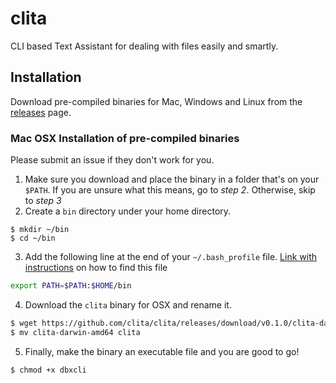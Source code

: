 # clita
CLI based Text Assistant for dealing with files easily and smartly.  

## Installation

Download pre-compiled binaries for Mac, Windows and Linux from the [releases](https://github.com/clita/clita/releases) page.  

### Mac OSX Installation of pre-compiled binaries
Please submit an issue if they don't work for you.  

1. Make sure you download and place the binary in a folder that's on your `$PATH`.  If you are unsure what this means, go to *step 2*. Otherwise, skip to *step 3*
2. Create a `bin` directory under your home directory.
```
$ mkdir ~/bin
$ cd ~/bin
```
3. Add the following line at the end of your `~/.bash_profile` file.  [Link with instructions](https://natelandau.com/my-mac-osx-bash_profile/) on how to find this file
```sh
export PATH=$PATH:$HOME/bin
```
4. Download the `clita` binary for OSX and rename it.  
```sh
$ wget https://github.com/clita/clita/releases/download/v0.1.0/clita-darwin-amd64  
$ mv clita-darwin-amd64 clita
```
5. Finally, make the binary an executable file and you are good to go!
```
$ chmod +x dbxcli
```
